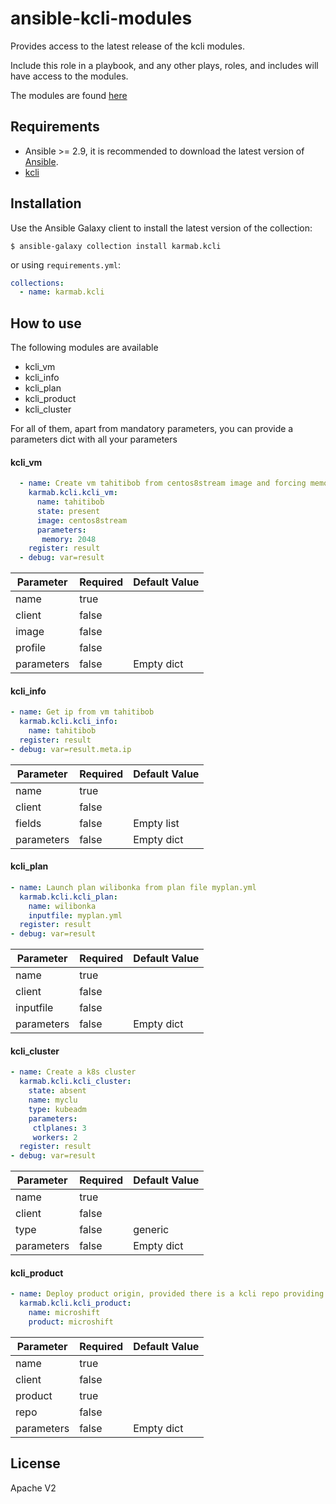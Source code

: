 # ansible-kcli-modules

Provides access to the latest release of the kcli modules. 

Include this role in a playbook, and any other plays, roles, and includes will have access to the modules.

The modules are found [here](./plugins/modules)

## Requirements

- Ansible >= 2.9, it is recommended to download the latest version of [Ansible](https://docs.ansible.com/ansible/latest/installation_guide/intro_installation.html).
- [kcli](https://github.com/karmab/kcli)

## Installation

Use the Ansible Galaxy client to install the latest version of the collection:

```
$ ansible-galaxy collection install karmab.kcli
```

or using `requirements.yml`:

```yaml
collections:
  - name: karmab.kcli
```

## How to use

The following modules are available

- kcli_vm
- kcli_info
- kcli_plan
- kcli_product
- kcli_cluster

For all of them, apart from mandatory parameters, you can provide a parameters dict with all your parameters

#### kcli_vm

```yaml
  - name: Create vm tahitibob from centos8stream image and forcing memory to be 2G
    karmab.kcli.kcli_vm:
      name: tahitibob
      state: present
      image: centos8stream
      parameters:
       memory: 2048
    register: result
  - debug: var=result
```

|Parameter   |Required |Default Value         |
|------------|---------|----------------------|
|name        |true     |                      |
|client      |false    |                      |
|image       |false    |                      |
|profile     |false    |                      |
|parameters  |false    |Empty dict            |

#### kcli_info

```yaml
- name: Get ip from vm tahitibob
  karmab.kcli.kcli_info:
    name: tahitibob
  register: result
- debug: var=result.meta.ip
```

|Parameter   |Required |Default Value         |
|------------|---------|----------------------|
|name        |true     |                      |
|client      |false    |                      |
|fields      |false    |Empty list            |
|parameters  |false    |Empty dict            |

#### kcli_plan

```yaml
- name: Launch plan wilibonka from plan file myplan.yml
  karmab.kcli.kcli_plan:
    name: wilibonka
    inputfile: myplan.yml
  register: result
- debug: var=result
```

|Parameter   |Required |Default Value         |
|------------|---------|----------------------|
|name        |true     |                      |
|client      |false    |                      |
|inputfile   |false    |                      |
|parameters  |false    |Empty dict            |

#### kcli_cluster

```yaml
- name: Create a k8s cluster
  karmab.kcli.kcli_cluster:
    state: absent
    name: myclu
    type: kubeadm
    parameters:
     ctlplanes: 3
     workers: 2
  register: result
- debug: var=result
```

|Parameter   |Required |Default Value         |
|------------|---------|----------------------|
|name        |true     |                      |
|client      |false    |                      |
|type        |false    |generic               |
|parameters  |false    |Empty dict            |

#### kcli_product

```yaml
- name: Deploy product origin, provided there is a kcli repo providing it
  karmab.kcli.kcli_product:
    name: microshift
    product: microshift
```

|Parameter   |Required |Default Value         |
|------------|---------|----------------------|
|name        |true     |                      |
|client      |false    |                      |
|product     |true     |                      |
|repo        |false    |                      |
|parameters  |false    |Empty dict            |


## License

Apache V2

